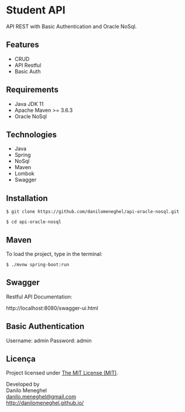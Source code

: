 # Student API

API REST with Basic Authentication and Oracle NoSql.

## Features

- CRUD
- API Restful
- Basic Auth

## Requirements

- Java JDK 11
- Apache Maven >= 3.6.3
- Oracle NoSql

## Technologies

- Java
- Spring
- NoSql
- Maven
- Lombok
- Swagger

## Installation

```
$ git clone https://github.com/danilomeneghel/api-oracle-nosql.git

$ cd api-oracle-nosql
```

## Maven

To load the project, type in the terminal:

```
$ ./mvnw spring-boot:run
```

## Swagger

Restful API Documentation:

http://localhost:8080/swagger-ui.html

## Basic Authentication

Username: admin
Password: admin

## Licença

Project licensed under <a href="LICENSE">The MIT License (MIT)</a>.<br>


Developed by<br>
Danilo Meneghel<br>
danilo.meneghel@gmail.com<br>
http://danilomeneghel.github.io/<br>